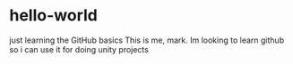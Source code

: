 # hello-world
just learning the GitHub basics
This is me, mark. Im looking to learn github so i can use it for doing unity projects

